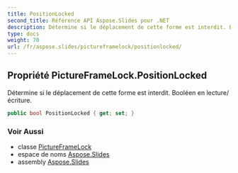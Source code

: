 ```yaml
---
title: PositionLocked
second_title: Référence API Aspose.Slides pour .NET
description: Détermine si le déplacement de cette forme est interdit. Booléen en lecture/écriture.
type: docs
weight: 70
url: /fr/aspose.slides/pictureframelock/positionlocked/
---
```


## Propriété PictureFrameLock.PositionLocked

Détermine si le déplacement de cette forme est interdit. Booléen en lecture/écriture.

```csharp
public bool PositionLocked { get; set; }
```

### Voir Aussi

* classe [PictureFrameLock](../../pictureframelock)
* espace de noms [Aspose.Slides](../../pictureframelock)
* assembly [Aspose.Slides](../../../)

<!-- NE PAS ÉDITER : généré par xmldocmd pour Aspose.Slides.dll -->
